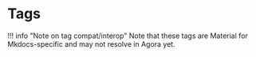 # Tags

!!! info "Note on tag compat/interop"
    Note that these tags are Material for Mkdocs-specific and may not resolve in Agora yet.
